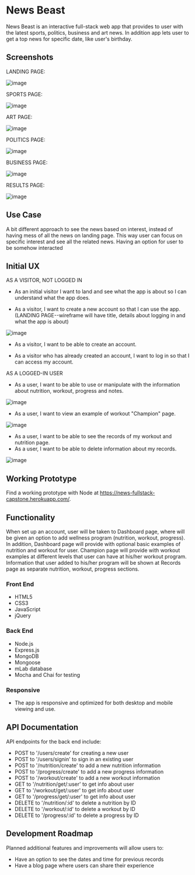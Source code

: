 # News Beast

News Beast is an interactive full-stack web app that provides to user with the latest sports, politics, business and art news. In addition app lets user to get a top news for specific date, like user's birthday.

## Screenshots


LANDING PAGE:

![image](https://github.com/hero931/wellness-organizer-node-capstone/blob/master/github-images/landing-page.png)


SPORTS PAGE:

![image](https://github.com/hero931/wellness-organizer-node-capstone/blob/master/github-images/login-page.png)


ART PAGE:

![image](https://github.com/hero931/wellness-organizer-node-capstone/blob/master/github-images/dashboard-page.png)


POLITICS PAGE:

![image](https://github.com/hero931/wellness-organizer-node-capstone/blob/master/github-images/champion-page.png)


BUSINESS PAGE:

![image](https://github.com/hero931/wellness-organizer-node-capstone/blob/master/github-images/results-page.png)


RESULTS PAGE:

![image](https://github.com/hero931/wellness-organizer-node-capstone/blob/master/github-images/results-page.png)

## Use Case
A bit different approach to see the news based on interest, instead of having mess of all the news on landing page. This way user can focus on specific interest and see all the related news. Having an option for user to be somehow interacted

## Initial UX

AS A VISITOR, NOT LOGGED IN

* As an initial visitor I want to land and see what the app is about so I can understand what the app does.

* As a visitor, I want to create a new account so that I can use the app.
(LANDING PAGE--wireframe will have title, details about logging in and what the app is about)

![image](https://user-images.githubusercontent.com/31460531/38281464-b9378a54-3778-11e8-86cd-483168b65aa6.png)

* As a visitor, I want to be able to create an account.

* As a visitor who has already created an account, I want to log in so that I can access my account.

AS A LOGGED-IN USER

* As a user, I want to be able to use or manipulate with the information about nutrition, workout, progress and notes.

![image](https://user-images.githubusercontent.com/31460531/38281511-da1a1a70-3778-11e8-8649-41b018881a1f.png)

* As a user, I want to view an example of workout "Champion" page.

![image](https://user-images.githubusercontent.com/31460531/38281544-002a7b42-3779-11e8-95cf-d60b55b107b2.png)

* As a user, I want to be able to see the records of my workout and nutrition page.
* As a user, I want to be able to delete information about my records.

![image](https://user-images.githubusercontent.com/31460531/38281559-1dae963a-3779-11e8-985d-ae2083112d30.png)


## Working Prototype
Find a working prototype with Node at https://news-fullstack-capstone.herokuapp.com/.

## Functionality
When set up an account, user will be taken to Dashboard page, where will be given an option to add wellness program (nutrition, workout, progress). In addition, Dashboard page will provide with optional basic examples of nutrition and workout for user. Champion page will provide with workout examples at different levels that user can have at his/her workout program. Information that user added to his/her program will be shown at Records page as separate nutrition, workout, progress sections.

### Front End
* HTML5
* CSS3
* JavaScript
* jQuery

### Back End
* Node.js
* Express.js
* MongoDB
* Mongoose
* mLab database
* Mocha and Chai for testing

### Responsive
* The app is responsive and optimized for both desktop and mobile viewing and use.

## API Documentation
API endpoints for the back end include:
* POST to '/users/create' for creating a new user
* POST to '/users/signin' to sign in an existing user
* POST to '/nutrition/create' to add a new nutrition information
* POST to '/progress/create' to add a new progress information
* POST to '/workout/create' to add a new workout information
* GET to '/nutrition/get/:user' to get info about user
* GET to '/workout/get/:user' to get info about user
* GET to '/progress/get/:user' to get info about user
* DELETE to '/nutrition/:id' to delete a nutrition by ID
* DELETE to '/workout/:id' to delete a workout by ID
* DELETE to '/progress/:id' to delete a progress by ID

## Development Roadmap
Planned additional features and improvements will allow users to:
* Have an option to see the dates and time for previous records
* Have a blog page where users can share their experience

